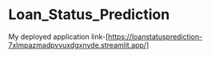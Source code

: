 # Loan_Status_Prediction
My deployed application link-[https://loanstatusprediction-7xlmpazmadpvvuxdgxnyde.streamlit.app/]
